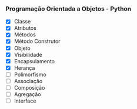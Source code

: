 ### Programação Orientada a Objetos - Python

- [x] Classe
- [x] Atributos
- [x] Métodos
- [x] Método Construtor
- [x] Objeto
- [x] Visibilidade
- [x] Encapsulamento
- [x] Herança
- [ ] Polimorfismo
- [ ] Associação
- [ ] Composição
- [ ] Agregação
- [ ] Interface
